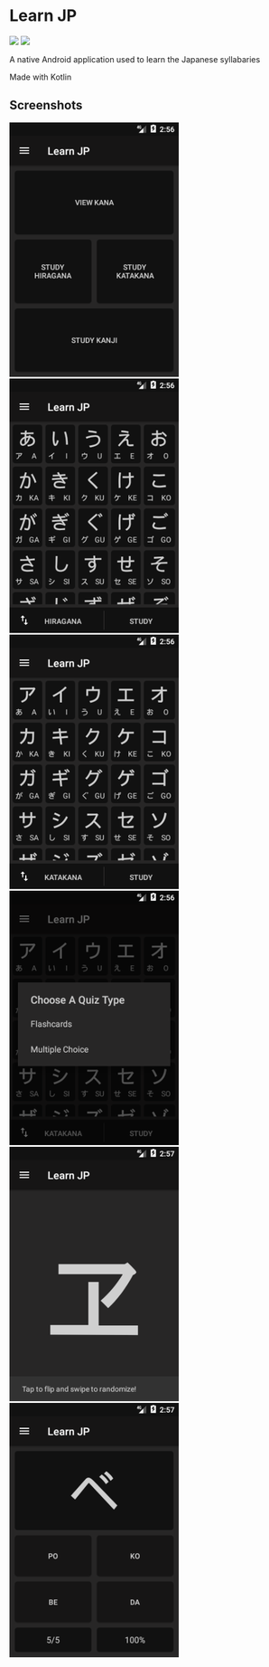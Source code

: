# Learn JP
[![](https://img.shields.io/badge/-Donate-orange.svg?logo=Patreon&labelColor=7A7A7A)](https://www.patreon.com/bePatron?c=954360)
[![](https://img.shields.io/badge/-Donate-blue.svg?logo=Paypal&labelColor=7A7A7A)](https://paypal.me/TSedlar)

A native Android application used to learn the Japanese syllabaries

Made with Kotlin

## Screenshots

<p>
  <img src="wiki_images/01_home.png" width="300" />
  <img src="wiki_images/02_hiragana.png" width="300" />
  <img src="wiki_images/03_katakana.png" width="300" />
  <img src="wiki_images/04_quizzes.png" width="300" />
  <img src="wiki_images/05_flashcard.png" width="300" />
  <img src="wiki_images/06_multichoice.png" width="300" />
</p>